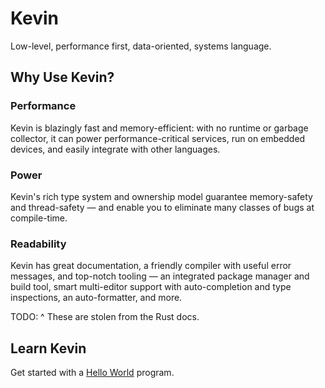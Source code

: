 # Kevin

Low-level, performance first, data-oriented, systems language.

## Why Use Kevin?

### Performance

Kevin is blazingly fast and memory-efficient: with no runtime or garbage collector, it can power performance-critical services, run on embedded devices, and easily integrate with other languages.

### Power

Kevin's rich type system and ownership model guarantee memory-safety and thread-safety — and enable you to eliminate many classes of bugs at compile-time.

### Readability

Kevin has great documentation, a friendly compiler with useful error messages, and top-notch tooling — an integrated package manager and build tool, smart multi-editor support with auto-completion and type inspections, an auto-formatter, and more. 

TODO: ^ These are stolen from the Rust docs.

## Learn Kevin

Get started with a <a href="/learn/hello_world.html">Hello World</a> program.